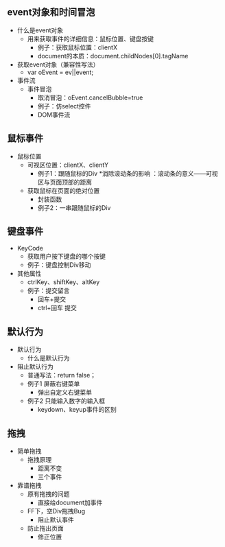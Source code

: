 ## event对象和时间冒泡
* 什么是event对象
    * 用来获取事件的详细信息：鼠标位置、键盘按键
        * 例子：获取鼠标位置：clientX
        * document的本质：document.childNodes[0].tagName
* 获取event对象（兼容性写法）
    * var oEvent = ev||event;
* 事件流
    * 事件冒泡
        * 取消冒泡：oEvent.cancelBubble=true
        * 例子：仿select控件
        * DOM事件流

## 鼠标事件
* 鼠标位置
    * 可视区位置：clientX、clientY
        * 例子1：跟随鼠标的Div
            *消除滚动条的影响 ：滚动条的意义——可视区与页面顶部的距离 
    * 获取鼠标在页面的绝对位置
        * 封装函数
        * 例子2：一串跟随鼠标的Div

## 键盘事件
* KeyCode
    * 获取用户按下键盘的哪个按键
    * 例子：键盘控制Div移动
* 其他属性
    * ctrlKey、shiftKey、altKey
    * 例子：提交留言
        * 回车+提交
        * ctrl+回车 提交

## 默认行为
* 默认行为
    * 什么是默认行为
* 阻止默认行为
    * 普通写法：return false；
    * 例子1 屏蔽右键菜单
        * 弹出自定义右键菜单
    * 例子2 只能输入数字的输入框
        * keydown、keyup事件的区别

## 拖拽
* 简单拖拽
    * 拖拽原理
        * 距离不变
        * 三个事件
* 靠谱拖拽
    * 原有拖拽的问题
        * 直接给document加事件
    * FF下，空Div拖拽Bug
        * 阻止默认事件
    * 防止拖出页面
        * 修正位置